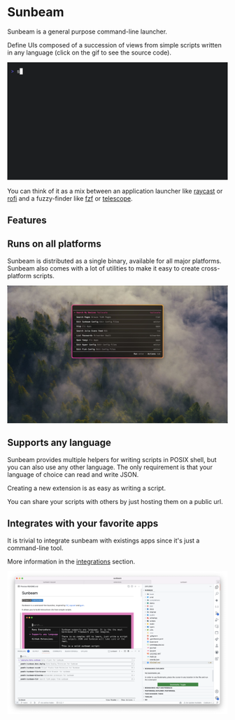 # Sunbeam

Sunbeam is a general purpose command-line launcher.

Define UIs composed of a succession of views from simple scripts written in any language (click on the gif to see the source code).

<p align="center" style="text-align: center">
  <a href="https://github.com/pomdtr/sunbeam/tree/main/extensions/github.ts">
    <img src="./website/frontend/public/demo.gif">
  </a>
</p>

You can think of it as a mix between an application launcher like [raycast](https://raycast.com) or [rofi](https://github.com/davatorium/rofi) and a fuzzy-finder like [fzf](https://github.com/junegunn/fzf) or [telescope](https://github.com/nvim-telescope/telescope.nvim).

## Features

## Runs on all platforms

Sunbeam is distributed as a single binary, available for all major platforms. Sunbeam also comes with a lot of utilities to make it easy to create cross-platform scripts.

![sunbeam running in hyper](./website/frontend/assets/hyper.jpeg)

## Supports any language

Sunbeam provides multiple helpers for writing scripts in POSIX shell, but you can also use any other language.
The only requirement is that your language of choice can read and write JSON.

Creating a new extension is as easy as writing a script.

You can share your scripts with others by just hosting them on a public url.

## Integrates with your favorite apps

It is trivial to integrate sunbeam with existings apps since it's just a command-line tool.

More information in the [integrations](https://pomdtr.github.io/sunbeam/book/user-guide/integrations.html) section.

![sunbeam running in vscode](./website/frontend/assets/vscode.png)
